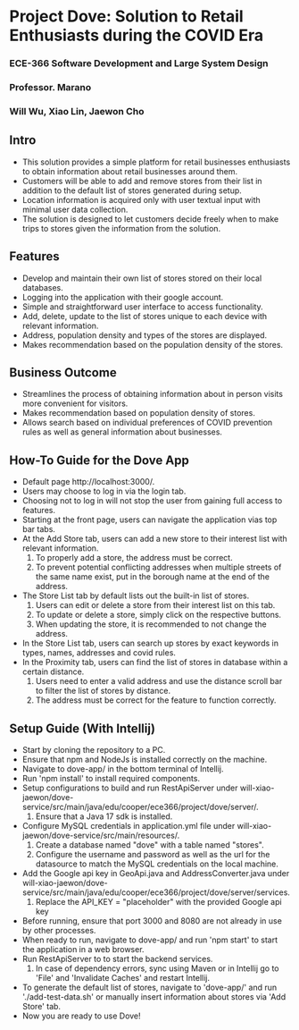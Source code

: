# Project Dove: Solution to Retail Enthusiasts during the COVID Era

### ECE-366 Software Development and Large System Design
### Professor. Marano
### Will Wu, Xiao Lin, Jaewon Cho

## Intro
- This solution provides a simple platform for retail businesses enthusiasts to obtain information about retail businesses around them.
- Customers will be able to add and remove stores from their list in addition to the default list of stores generated during setup.
- Location information is acquired only with user textual input with minimal user data collection.
- The solution is designed to let customers decide freely when to make trips to stores given the information from the solution.

## Features
- Develop and maintain their own list of stores stored on their local databases.
- Logging into the application with their google account.
- Simple and straightforward user interface to access functionality.
- Add, delete, update to the list of stores unique to each device with relevant information.
- Address, population density and types of the stores are displayed.
- Makes recommendation based on the population density of the stores.

## Business Outcome
- Streamlines the process of obtaining information about in person visits more convenient for visitors.
- Makes recommendation based on population density of stores.
- Allows search based on individual preferences of COVID prevention rules as well as general information about businesses.

## How-To Guide for the Dove App
- Default page http://localhost:3000/.
- Users may choose to log in via the login tab.
- Choosing not to log in will not stop the user from gaining full access to features.
- Starting at the front page, users can navigate the application vias top bar tabs.
- At the Add Store tab, users can add a new store to their interest list with relevant information.
  1) To properly add a store, the address must be correct.
  2) To prevent potential conflicting addresses when multiple streets of the same name exist, put in the borough name at the end of the address.
- The Store List tab by default lists out the built-in list of stores.
  1) Users can edit or delete a store from their interest list on this tab.
  2) To update or delete a store, simply click on the respective buttons.
  3) When updating the store, it is recommended to not change the address.
- In the Store List tab, users can search up stores by exact keywords in types, names, addresses and covid rules.
- In the Proximity tab, users can find the list of stores in database within a certain distance.
  1) Users need to enter a valid address and use the distance scroll bar to filter the list of stores by distance.
  2) The address must be correct for the feature to function correctly.

## Setup Guide (With Intellij)
- Start by cloning the repository to a PC. 
- Ensure that npm and NodeJs is installed correctly on the machine.
- Navigate to dove-app/ in the bottom terminal of Intellij.
- Run 'npm install' to install required components. 
- Setup configurations to build and run RestApiServer under will-xiao-jaewon/dove-service/src/main/java/edu/cooper/ece366/project/dove/server/.
  1) Ensure that a Java 17 sdk is installed. 
- Configure MySQL credentials in application.yml file under will-xiao-jaewon/dove-service/src/main/resources/.
  1) Create a database named "dove" with a table named "stores".
  2) Configure the username and password as well as the url for the datasource to match the MySQL credentials on the local machine.
- Add the Google api key in GeoApi.java and AddressConverter.java under will-xiao-jaewon/dove-service/src/main/java/edu/cooper/ece366/project/dove/server/services.
  1) Replace the API_KEY = "placeholder" with the provided Google api key
- Before running, ensure that port 3000 and 8080 are not already in use by other processes.
- When ready to run, navigate to dove-app/ and run 'npm start' to start the application in a web browser.
- Run RestApiServer to to start the backend services. 
  1) In case of dependency errors, sync using Maven or in Intellij go to 'File' and 'Invalidate Caches' and restart Intellij.
- To generate the default list of stores, navigate to 'dove-app/' and run './add-test-data.sh' or manually insert information about stores via 'Add Store' tab.
- Now you are ready to use Dove!


